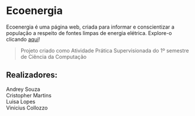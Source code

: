 # Ecoenergia

Ecoenergia é uma página web, criada para informar e conscientizar a população a respeito de fontes limpas de energia elétrica. Explore-o clicando [aqui](https://herlocksholmes1888.github.io/APS-Ecoenergia/)!

> Projeto criado como Atividade Prática Supervisionada do 1º semestre de Ciência da Computação

## Realizadores:
Andrey Souza\
Cristopher Martins\
Luisa Lopes\
Vinicius Collozzo
